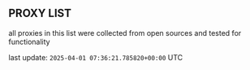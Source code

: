 ## PROXY LIST

all proxies in this list were collected from open sources and tested for functionality

last update: `2025-04-01 07:36:21.785820+00:00` UTC